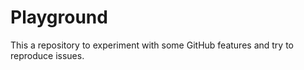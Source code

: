 # Playground
This a repository to experiment with some GitHub features and try to reproduce issues.
